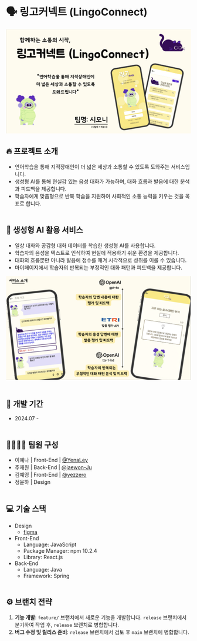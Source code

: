 # 🗣️ 링고커넥트 (LingoConnect)
![링고커넥트1](./images/img1.png)

## 🔥 프로젝트 소개
- 언어학습을 통해 지적장애인이 더 넓은 세상과 소통할 수 있도록 도와주는 서비스입니다.
- 생성형 AI를 통해 현실감 있는 음성 대화가 가능하며, 대화 흐름과 발음에 대한 분석과 피드백을 제공합니다.
- 학습자에게 맞춤형으로 반복 학습을 지원하여 사회적인 소통 능력을 키우는 것을 목표로 합니다.
<br></br>
## 🌟 생성형 AI 활용 서비스
- 일상 대화와 공감형 대화 데이터를 학습한 생성형 AI를 사용합니다.
- 학습자의 음성을 텍스트로 인식하여 현실에 적용하기 쉬운 환경을 제공합니다.
- 대화의 흐름뿐만 아니라 발음에 점수를 매겨 시각적으로 성취를 이룰 수 있습니다.
- 마이페이지에서 학습자의 반복되는 부정적인 대화 패턴과 피드백을 제공합니다.

![링고커넥트2](./images/img2.png)
<br></br>
## 🚀 개발 기간
- 2024.07 - 
<br></br>
## 👨‍👩‍👧‍👦 팀원 구성
- 이예나 | Front-End | [@YenaLey](https://github.com/YenaLey)
- 주재원 | Back-End | [@jaewon-Ju](https://github.com/jaewon-ju)
- 김예영 | Front-End | [@yezzero](https://github.com/yezzero)
- 정윤하 | Design
<br></br>
## 💻 기술 스택
- Design
  - <a href="https://www.figma.com/design/gqZCozFYBEP1Yu1ThoLvMm/%EC%83%88%EC%8B%B9%ED%95%B4%EC%BB%A4%ED%86%A4?node-id=0-1&t=rPEXG1J575Ev7A3j-1">figma</a>
- Front-End
  - Language: JavaScript
  - Package Manager: npm 10.2.4
  - Library: React.js
- Back-End
  - Language: Java
  - Framework: Spring
<br></br>
## ⚙️ 브랜치 전략
1. **기능 개발**: `feature/` 브랜치에서 새로운 기능을 개발합니다. `release` 브랜치에서 분기하여 작업 후, `release` 브랜치로 병합합니다.
2. **버그 수정 및 릴리스 준비**: `release` 브랜치에서 검토 후 `main` 브랜치에 병합합니다.

